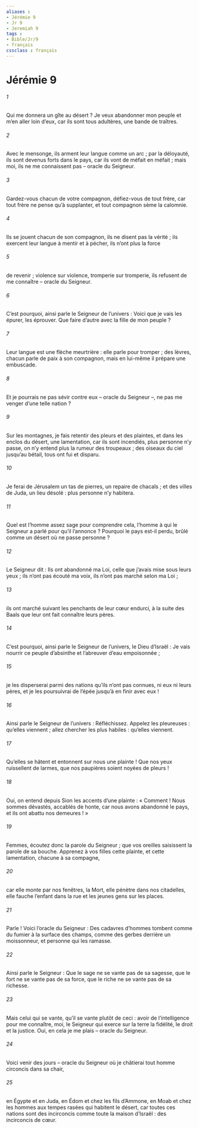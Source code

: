 ```yaml
---
aliases : 
- Jérémie 9
- Jr 9
- Jeremiah 9
tags : 
- Bible/Jr/9
- français
cssclass : français
---
```


# Jérémie 9

###### 1
Qui me donnera un gîte au désert ?
Je veux abandonner mon peuple
et m’en aller loin d’eux,
car ils sont tous adultères,
une bande de traîtres.
###### 2
Avec le mensonge, ils arment leur langue comme un arc ;
par la déloyauté, ils sont devenus forts dans le pays,
car ils vont de méfait en méfait ;
mais moi, ils ne me connaissent pas
– oracle du Seigneur.
###### 3
Gardez-vous chacun de votre compagnon,
défiez-vous de tout frère,
car tout frère ne pense qu’à supplanter,
et tout compagnon sème la calomnie.
###### 4
Ils se jouent chacun de son compagnon,
ils ne disent pas la vérité ;
ils exercent leur langue à mentir et à pécher,
ils n’ont plus la force
###### 5
de revenir ;
violence sur violence,
tromperie sur tromperie,
ils refusent de me connaître
– oracle du Seigneur.
###### 6
C’est pourquoi, ainsi parle le Seigneur de l’univers :
Voici que je vais les épurer, les éprouver.
Que faire d’autre avec la fille de mon peuple ?
###### 7
Leur langue est une flèche meurtrière :
elle parle pour tromper ;
des lèvres, chacun parle de paix à son compagnon,
mais en lui-même il prépare une embuscade.
###### 8
Et je pourrais ne pas sévir contre eux
– oracle du Seigneur –,
ne pas me venger d’une telle nation ?
###### 9
Sur les montagnes, je fais retentir des pleurs et des plaintes,
et dans les enclos du désert, une lamentation,
car ils sont incendiés, plus personne n’y passe,
on n’y entend plus la rumeur des troupeaux ;
des oiseaux du ciel jusqu’au bétail,
tous ont fui et disparu.
###### 10
Je ferai de Jérusalem un tas de pierres,
un repaire de chacals ;
et des villes de Juda, un lieu désolé :
plus personne n’y habitera.
###### 11
Quel est l’homme assez sage pour comprendre cela,
l’homme à qui le Seigneur a parlé pour qu’il l’annonce ?
Pourquoi le pays est-il perdu,
brûlé comme un désert où ne passe personne ?
###### 12
Le Seigneur dit : Ils ont abandonné ma Loi, celle que j’avais mise sous leurs yeux ; ils n’ont pas écouté ma voix, ils n’ont pas marché selon ma Loi ;
###### 13
ils ont marché suivant les penchants de leur cœur endurci, à la suite des Baals que leur ont fait connaître leurs pères.
###### 14
C’est pourquoi, ainsi parle le Seigneur de l’univers, le Dieu d’Israël : Je vais nourrir ce peuple d’absinthe et l’abreuver d’eau empoisonnée ;
###### 15
je les disperserai parmi des nations qu’ils n’ont pas connues, ni eux ni leurs pères, et je les poursuivrai de l’épée jusqu’à en finir avec eux !
###### 16
Ainsi parle le Seigneur de l’univers :
Réfléchissez.
Appelez les pleureuses : qu’elles viennent ;
allez chercher les plus habiles : qu’elles viennent.
###### 17
Qu’elles se hâtent et entonnent sur nous une plainte !
Que nos yeux ruissellent de larmes,
que nos paupières soient noyées de pleurs !
###### 18
Oui, on entend depuis Sion les accents d’une plainte :
« Comment ! Nous sommes dévastés, accablés de honte,
car nous avons abandonné le pays,
et ils ont abattu nos demeures ! »
###### 19
Femmes, écoutez donc la parole du Seigneur ;
que vos oreilles saisissent la parole de sa bouche.
Apprenez à vos filles cette plainte,
et cette lamentation, chacune à sa compagne,
###### 20
car elle monte par nos fenêtres, la Mort,
elle pénètre dans nos citadelles,
elle fauche l’enfant dans la rue
et les jeunes gens sur les places.
###### 21
Parle ! Voici l’oracle du Seigneur :
Des cadavres d’hommes tombent
comme du fumier à la surface des champs,
comme des gerbes derrière un moissonneur,
et personne qui les ramasse.
###### 22
Ainsi parle le Seigneur :
Que le sage ne se vante pas de sa sagesse,
que le fort ne se vante pas de sa force,
que le riche ne se vante pas de sa richesse.
###### 23
Mais celui qui se vante, qu’il se vante plutôt de ceci :
avoir de l’intelligence pour me connaître,
moi, le Seigneur qui exerce sur la terre
la fidélité, le droit et la justice.
Oui, en cela je me plais – oracle du Seigneur.
###### 24
Voici venir des jours – oracle du Seigneur
où je châtierai tout homme circoncis dans sa chair,
###### 25
en Égypte et en Juda, en Édom et chez les fils d’Ammone,
en Moab et chez les hommes aux tempes rasées
qui habitent le désert,
car toutes ces nations sont des incirconcis
comme toute la maison d’Israël : des incirconcis de cœur.
